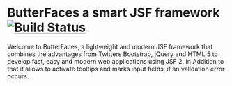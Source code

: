 # ButterFaces a smart JSF framework [![Build Status](https://travis-ci.org/ButterFaces/ButterFaces.svg?branch=master)](https://travis-ci.org/ButterFaces/ButterFaces)
Welcome to ButterFaces, a lightweight and modern JSF framework that combines the advantages from Twitters Bootstrap, jQuery and HTML 5 to develop fast, easy and modern web applications using JSF 2.
In Addition to that it allows to activate tooltips and marks input fields, if an validation error occurs.
